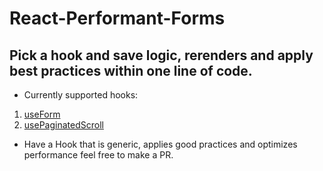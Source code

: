 # React-Performant-Forms

## Pick a hook and save logic, rerenders and apply best practices within one line of code.

- Currently supported hooks:

1. [useForm](https://github.com/Ferm0494/react-peformant-forms/blob/main/docs/useFormHook.md)
2. [usePaginatedScroll](https://github.com/Ferm0494/react-peformant-forms/blob/main/docs/usePaginatedScroll.md)

- Have a Hook that is generic, applies good practices and optimizes performance feel free to make a PR.
